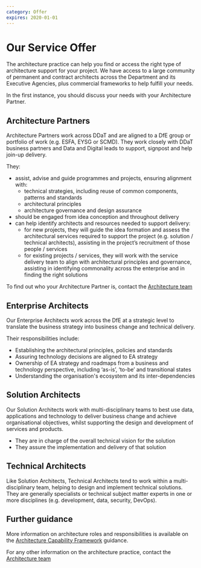 ```yaml
---
category: Offer
expires: 2020-01-01
---
```


# Our Service Offer

The architecture practice can help you find or access the right type of architecture support for your project.
We have access to a large community of permanent and contract architects across the Department and its Executive Agencies, plus commercial frameworks to help fulfill your needs.

In the first instance, you should discuss your needs with your Architecture Partner.

## Architecture Partners

Architecture Partners work across DDaT and are aligned to a DfE group or portfolio of work (e.g. ESFA, EYSG or SCMD). They work closely with DDaT business partners and Data and Digital leads to support, signpost and help join-up delivery.

They:

- assist, advise and guide programmes and projects, ensuring alignment with:
  - technical strategies, including reuse of common components, patterns and standards
  - architectural principles
  - architecture governance and design assurance
- should be engaged from idea conception and throughout delivery
- can help identify architects and resources needed to support delivery:
  - for new projects, they will guide the idea formation and assess the architectural services required to support the project (e.g. solution / technical architects), assisting in the project’s recruitment of those people / services  
  - for existing projects / services, they will work with the service delivery team to align with architectural principles and governance, assisting in identifying commonality across the enterprise and in finding the right solutions

To find out who your Architecture Partner is, contact the [Architecture team](mailto:architecture.governance@education.gov.uk)

## Enterprise Architects

Our Enterprise Architects work across the DfE at a strategic level to translate the business strategy into business change and technical delivery.

Their responsibilities include:

- Establishing the architectural principles, policies and standards
- Assuring technology decisions are aligned to EA strategy
- Ownership of EA strategy and roadmaps from a business and technology perspective, including ‘as-is’, ‘to-be’ and transitional states
- Understanding the organisation's ecosystem and its inter-dependencies

## Solution Architects

Our Solution Architects work with multi-disciplinary teams to best use data, applications and technology to deliver business change and achieve organisational objectives, whilst supporting the design and development of services and products.

- They are in charge of the overall technical vision for the solution
- They assure the implementation and delivery of that solution

## Technical Architects

Like Solution Architects, Technical Architects tend to work within a multi-disciplinary team, helping to design and implement technical solutions.
They are generally specialists or technical subject matter experts in one or more disciplines (e.g. development, data, security, DevOps).

## Further guidance

More information on architecture roles and responsibilities is available on the [Architecture Capability Framework](/capability/architecture-capability-framework/) guidance.

For any other information on the architecture practice, contact the [Architecture team](mailto:architecture.governance@education.gov.uk)
